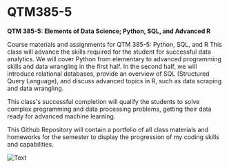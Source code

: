 # QTM385-5
**QTM 385-5: Elements of Data Science; Python, SQL, and Advanced R**

Course materials and assignments for QTM 385-5: Python, SQL, and R
This class will advance the skills required for the student for successful data analytics. 
We will cover Python from elementary to advanced programming skills and data wrangling in the first half. 
In the second half, we will introduce relational databases, provide an overview of SQL (Structured Query Language), 
and discuss advanced topics in R, such as data scraping and data wrangling. 

This class's successful completion will qualify the students to solve complex programming and data processing problems, 
getting their data ready for advanced machine learning.

This Github Repository will contain a portfolio of all class materials and homeworks for the semester
to display the progression of my coding skills and capabilities.

![Text](https://www.freecodecamp.org/news/content/images/size/w2000/2021/08/chris-ried-ieic5Tq8YMk-unsplash.jpg)
